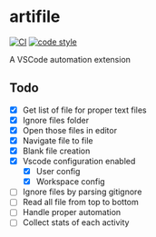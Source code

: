 # artifile

[![CI](https://github.com/rjoydip/artifile/actions/workflows/ci.yml/badge.svg)](https://github.com/rjoydip/artifile/actions/workflows/ci.yml)
[![code style](https://antfu.me/badge-code-style.svg)](https://github.com/antfu/eslint-config)

A VSCode automation extension

## Todo

- [x] Get list of file for proper text files
- [x] Ignore files folder
- [x] Open those files in editor
- [x] Navigate file to file
- [x] Blank file creation
- [x] Vscode configuration enabled
  - [x] User config
  - [x] Workspace config
- [ ] Ignore files by parsing gitignore
- [ ] Read all file from top to bottom
- [ ] Handle proper automation
- [ ] Collect stats of each activity
